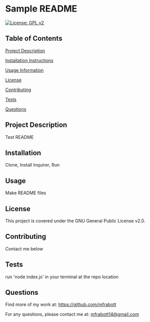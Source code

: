 
  
# Sample README

[![License: GPL v2](https://img.shields.io/badge/License-GPL_v2-blue.svg)](https://www.gnu.org/licenses/old-licenses/gpl-2.0.en.html)

## Table of Contents

[Project Description](https://github.com/mfrabott/README-generator-mjf#Project-Description)

[Installation Instructions](https://github.com/mfrabott/README-generator-mjf#Installation)

[Usage Information](https://github.com/mfrabott/README-generator-mjf#Usage)

[License](https://github.com/mfrabott/README-generator-mjf#License)

[Contributing](https://github.com/mfrabott/README-generator-mjf#Contributing)

[Tests](https://github.com/mfrabott/README-generator-mjf#Tests)

[Questions](https://github.com/mfrabott/README-generator-mjf#Questions)

## Project Description
Test README


## Installation
Clone, Install Inquirer, Run

## Usage
Make README files

## License

This project is covered under the GNU General Public License v2.0.

## Contributing

Contact me below

## Tests 
run 'node index.js' in your terminal at the repo location

## Questions

Find more of my work at: https://github.com/mfrabott

For any questions, please contact me at: mfrabott14@gmail.com

